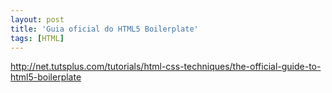 ```yaml
---
layout: post
title: 'Guia oficial do HTML5 Boilerplate'
tags: [HTML]
---
```


<http://net.tutsplus.com/tutorials/html-css-techniques/the-official-guide-to-html5-boilerplate>
